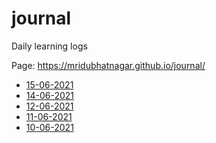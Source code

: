 # journal
Daily learning logs

Page: https://mridubhatnagar.github.io/journal/


- [15-06-2021](15-06-2021.md)
- [14-06-2021](14-06-2021.md)
- [12-06-2021](12-06-2021.md)
- [11-06-2021](11-06-2021.md)
- [10-06-2021](10-06-2021.md)

